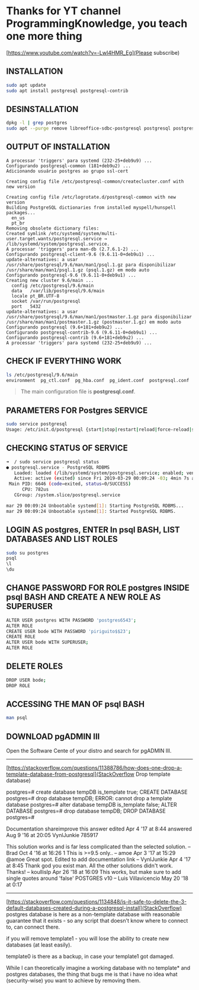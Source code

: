 # Thanks for YT channel ProgrammingKnowledge, you teach one more thing
[https://www.youtube.com/watch?v=-LwI4HMR_Eg](Please subscribe)

## INSTALLATION
```bash
sudo apt update
sudo apt install postgresql postgresql-contrib
```

## DESINSTALLATION
```bash
dpkg -l | grep postgres
sudo apt --purge remove libreoffice-sdbc-postgresql postgresql postgresql-9.6 postgresql-client-9.6 postgresql-client-common postgresql-common postgresql-contrib postgresql-contrib-9.6
```

## OUTPUT OF INSTALLATION
```
A processar 'triggers' para systemd (232-25+deb9u9) ...
Configurando postgresql-common (181+deb9u2) ...
Adicionando usuário postgres ao grupo ssl-cert

Creating config file /etc/postgresql-common/createcluster.conf with new version

Creating config file /etc/logrotate.d/postgresql-common with new version
Building PostgreSQL dictionaries from installed myspell/hunspell packages...
  en_us
  pt_br
Removing obsolete dictionary files:
Created symlink /etc/systemd/system/multi-user.target.wants/postgresql.service → /lib/systemd/system/postgresql.service.
A processar 'triggers' para man-db (2.7.6.1-2) ...
Configurando postgresql-client-9.6 (9.6.11-0+deb9u1) ...
update-alternatives: a usar /usr/share/postgresql/9.6/man/man1/psql.1.gz para disponibilizar /usr/share/man/man1/psql.1.gz (psql.1.gz) em modo auto
Configurando postgresql-9.6 (9.6.11-0+deb9u1) ...
Creating new cluster 9.6/main ...
  config /etc/postgresql/9.6/main
  data   /var/lib/postgresql/9.6/main
  locale pt_BR.UTF-8
  socket /var/run/postgresql
  port   5432
update-alternatives: a usar /usr/share/postgresql/9.6/man/man1/postmaster.1.gz para disponibilizar /usr/share/man/man1/postmaster.1.gz (postmaster.1.gz) em modo auto
Configurando postgresql (9.6+181+deb9u2) ...
Configurando postgresql-contrib-9.6 (9.6.11-0+deb9u1) ...
Configurando postgresql-contrib (9.6+181+deb9u2) ...
A processar 'triggers' para systemd (232-25+deb9u9) ...

```

## CHECK IF EVERYTHING WORK
```bash
ls /etc/postgresql/9.6/main
environment  pg_ctl.conf  pg_hba.conf  pg_ident.conf  postgresql.conf  start.conf
```

> The main configuration file is __postgresql.conf__.

## PARAMETERS FOR Postgres SERVICE
```bash
sudo service postgresql
Usage: /etc/init.d/postgresql {start|stop|restart|reload|force-reload|status} [version ..]
```

## CHECKING STATUS OF SERVICE
```bash
➜  / sudo service postgresql status
● postgresql.service - PostgreSQL RDBMS
   Loaded: loaded (/lib/systemd/system/postgresql.service; enabled; vendor preset: enabled)
   Active: active (exited) since Fri 2019-03-29 00:09:24 -03; 4min 7s ago
 Main PID: 6646 (code=exited, status=0/SUCCESS)
      CPU: 782us
   CGroup: /system.slice/postgresql.service

mar 29 00:09:24 Unbootable systemd[1]: Starting PostgreSQL RDBMS...
mar 29 00:09:24 Unbootable systemd[1]: Started PostgreSQL RDBMS.
```

## LOGIN AS postgres, ENTER In psql BASH, LIST DATABASES AND LIST ROLES
```bash
sudo su postgres
psql
\l
\du
```

## CHANGE PASSWORD FOR ROLE postgres INSIDE psql BASH AND CREATE A NEW ROLE AS SUPERUSER
```bash
ALTER USER postgres WITH PASSWORD 'postgres6543';
ALTER ROLE
CREATE USER bode WITH PASSWORD 'piriguito$$23';
CREATE ROLE
ALTER USER bode WITH SUPERUSER;
ALTER ROLE
```

## DELETE ROLES
```bash
DROP USER bode;
DROP ROLE
```

## ACCESSING THE MAN OF psql BASH
```bash
man psql
```

## DOWNLOAD pgADMIN III
Open the Software Cente of your distro and search for pgADMIN III.


___ 
[https://stackoverflow.com/questions/11388786/how-does-one-drop-a-template-database-from-postgresql](StackOverflow Drop template database)

postgres=# create database tempDB is_template true;
CREATE DATABASE
postgres=# drop database tempDB;
ERROR:  cannot drop a template database
postgres=# alter database tempDB is_template false;
ALTER DATABASE
postgres=# drop database tempDB;
DROP DATABASE
postgres=# 

Documentation
shareimprove this answer
edited Apr 4 '17 at 8:44
answered Aug 9 '16 at 20:05
VynlJunkie
785917

This solution works and is far less complicated than the selected solution. – Brad Oct 4 '16 at 16:26
1
This is >=9.5 only.. – amoe Apr 3 '17 at 15:29
@amoe Great spot. Edited to add documentation link – VynlJunkie Apr 4 '17 at 8:45
Thank god you exist man. All the other solutions didn't work. Thanks! – koullislp Apr 26 '18 at 16:09
This works, but make sure to add single quotes around 'false' POSTGRES v10 – Luis Villavicencio May 20 '18 at 0:17
___
[https://stackoverflow.com/questions/1134848/is-it-safe-to-delete-the-3-default-databases-created-during-a-postgresql-install](StackOverflow)
postgres database is here as a non-template database with reasonable guarantee that it exists - so any script that doesn't know where to connect to, can connect there.

if you will remove template1 - you will lose the ability to create new databases (at least easily).

template0 is there as a backup, in case your template1 got damaged.

While I can theoretically imagine a working database with no template* and postgres databases, the thing that bugs me is that i have no idea what (security-wise) you want to achieve by removing them.

